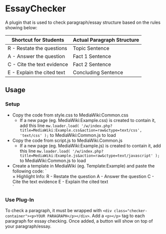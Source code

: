﻿# EssayChecker
 
 A plugin that is used to check paragraph/essay structure based on the rules showing below:
 
 | Shortcut for Students | Actual Paragraph Structure |
 | --------------------- | -------------------------- |
 | R - Restate the questions | Topic Sentence |
 | A - Answer the question | Fact 1 Sentence |
 | C - Cite the text evidence | Fact 2 Sentence |
 | E - Explain the cited text | Concluding Sentence |

## Usage

### Setup

- Copy the code from style.css to MediaWiki:Common.css
  - If a new page (eg. MediaWiki:Example.css) is created to contain it, add this line 
  `mw.loader.load( '/w/index.php?title=MediaWiki:Example.css&action=raw&ctype=text/css', 'text/css' );` to MediaWiki:Common.js to load 
- Copy the code from script.js to MediaWiki.Common.js
  - If a new page (eg. MediaWiki:Example.js) is created to contain it, add this line 
  `mw.loader.load( '/w/index.php?title=MediaWiki:Example.js&action=raw&ctype=text/javascript' );` to MediaWiki:Common.js to load
- Create a template in MediaWiki (eg. Template:Example) and paste the following code:
  `<div class="modal">
      <div class="modalContent">
         <span class="close">&times;</span>
         <span class="info">Highlight Info:</span>
         <span class="topic">R - Restate the question</span>
         <span class="detail">A - Answer the question</span>
         <span class="cite">C - Cite the text evidence</span>
         <span class="conclusion">E - Explain the cited text</span>
         <div class="modalText"></div>
      </div>
   </div>`
  
### Use Plug-In

To check a paragraph, it must be wrapped with `<div class="checker-container"><p>YOUR PARAGRAPH</p></div>`. Add a `<p></p>` tag to each paragraph for essay checking. Once added, a button will show on top of your paragraph/essay. 
